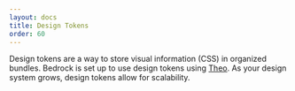 ```yaml
---
layout: docs
title: Design Tokens
order: 60
---
```

Design tokens are a way to store visual information (CSS) in organized bundles. Bedrock is set up to use design tokens using [Theo](https://www.npmjs.com/package/theo). As your design system grows, design tokens allow for scalability.
